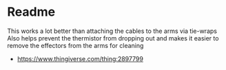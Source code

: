 # Readme

This works a lot better than attaching the cables to the arms via tie-wraps
Also helps prevent the thermistor from dropping out
and makes it easier to remove the effectors from the arms for cleaning

  * https://www.thingiverse.com/thing:2897799